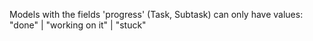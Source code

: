 Models with the fields 'progress' (Task, Subtask) can only have values: "done" | "working on it" | "stuck"
